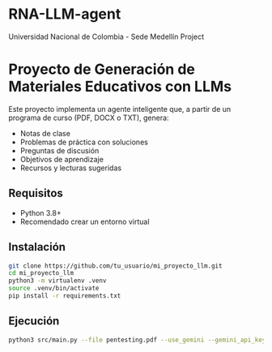 # RNA-LLM-agent
Universidad Nacional de Colombia - Sede Medellín Project

# Proyecto de Generación de Materiales Educativos con LLMs

Este proyecto implementa un agente inteligente que, a partir de un programa de curso (PDF, DOCX o TXT), genera:
- Notas de clase
- Problemas de práctica con soluciones
- Preguntas de discusión
- Objetivos de aprendizaje
- Recursos y lecturas sugeridas

## Requisitos

- Python 3.8+
- Recomendado crear un entorno virtual

## Instalación

```bash
git clone https://github.com/tu_usuario/mi_proyecto_llm.git
cd mi_proyecto_llm
python3 -m virtualenv .venv
source .venv/bin/activate
pip install -r requirements.txt
```

## Ejecución

```bash
python3 src/main.py --file pentesting.pdf --use_gemini --gemini_api_key API_KEY
```